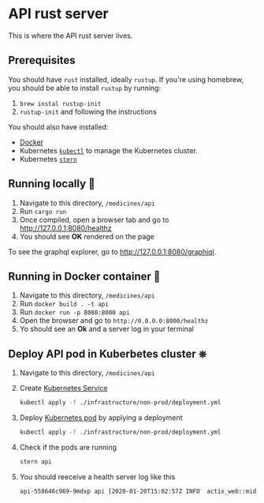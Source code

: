 # API rust server

This is where the API rust server lives.

## Prerequisites

You should have `rust` installed, ideally `rustup`.
If you're using homebrew, you should be able to install `rustup` by running:

1. `brew instal rustup-init`
2. `rustup-init` and following the instructions

You should also have installed:

- [Docker](https://docs.docker.com/install/)
- Kubernetes [`kubectl`](https://kubernetes.io/docs/tasks/tools/install-kubectl/) to manage the Kubernetes cluster.
- Kubernetes [`stern`](https://github.com/wercker/stern)

## Running locally 🦀

1. Navigate to this directory, `/medicines/api`
2. Run `cargo run`
3. Once compiled, open a browser tab and go to http://127.0.0.1:8080/healthz
4. You should see **OK** rendered on the page

To see the graphql explorer, go to http://127.0.0.1:8080/graphiql.

## Running in Docker container 🐳

1. Navigate to this directory, `/medicines/api`
2. Run `docker build . -t api`
3. Run `docker run -p 8080:8000 api`
4. Open the browser and go to `http://0.0.0.0:8000/healthz`
5. Yo should see an **Ok** and a server log in your terminal

## Deploy API pod in Kuberbetes cluster ⎈

1. Navigate to this directory, `/medicines/api`
2. Create [Kubernetes Service](https://kubernetes.io/docs/concepts/services-networking/service/)

   ```sh
   kubectl apply -f ./infrastructure/non-prod/deployment.yml
   ```

3. Deploy [Kubernetes pod](https://kubernetes.io/docs/concepts/workloads/pods/pod/) by applying a deployment

   ```sh
   kubectl apply -f ./infrastructure/non-prod/deployment.yml
   ```

4. Check if the pods are running

   ```sh
   stern api
   ```

5. You should reeceive a health server log like this

   ```sh
   api-558646c969-9mdxp api [2020-01-20T15:02:57Z INFO  actix_web::middleware::logger] 10.244.1.1:51524 "GET /healthz HTTP/1.1" 200 2 "-" "kube-probe/1.14" 0.000059
   ```
